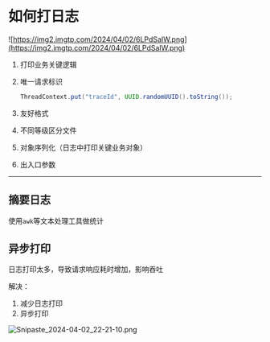 # 如何打日志

![https://img2.imgtp.com/2024/04/02/6LPdSaIW.png](https://img2.imgtp.com/2024/04/02/6LPdSaIW.png)

1. 打印业务关键逻辑

2. 唯一请求标识

   ```java
   ThreadContext.put("traceId", UUID.randomUUID().toString());
   ```

3. 友好格式

4. 不同等级区分文件

5. 对象序列化（日志中打印关键业务对象）

6. 出入口参数

----

## 摘要日志

使用`awk`等文本处理工具做统计

## 异步打印

日志打印太多，导致请求响应耗时增加，影响吞吐

解决：

1. 减少日志打印
2. 异步打印



![Snipaste_2024-04-02_22-21-10.png](https://img2.imgtp.com/2024/04/02/67bqhDMh.png)

